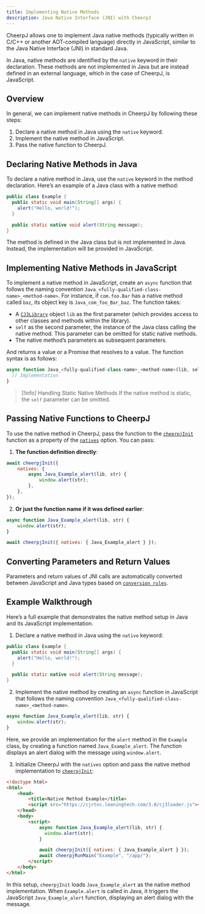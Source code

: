 ```yaml
---
title: Implementing Native Methods
description: Java Native Interface (JNI) with CheerpJ
---
```


CheerpJ allows one to implement Java native methods (typically written in C/C++ or another AOT-compiled language) directly in JavaScript, similar to the Java Native Interface (JNI) in standard Java.

In Java, native methods are identified by the `native` keyword in their declaration. These methods are not implemented in Java but are instead defined in an external language, which in the case of CheerpJ, is JavaScript.

## Overview

In general, we can implement native methods in CheerpJ by following these steps:

1. Declare a native method in Java using the `native` keyword.
2. Implement the native method in JavaScript.
3. Pass the native function to CheerpJ.

## Declaring Native Methods in Java

To declare a native method in Java, use the `native` keyword in the method declaration. Here’s an example of a Java class with a native method:

```java title="Example.java"
public class Example {
  public static void main(String[] args) {
    alert("Hello, world!");
  }

  public static native void alert(String message);
}
```

The method is defined in the Java class but is not implemented in Java. Instead, the implementation will be provided in JavaScript.

## Implementing Native Methods in JavaScript

To implement a native method in JavaScript, create an `async` function that follows the naming convention `Java_<fully-qualified-class-name>_<method-name>`. For instance, if `com.foo.Bar` has a native method called `baz`, its object key is `Java_com_foo_Bar_baz`. The function takes:

- A [`CJ3Library`] object `lib` as the first parameter (which provides access to other classes and methods within the library).
- `self` as the second parameter, the instance of the Java class calling the native method. This parameter can be omitted for static native methods.
- The native method’s parameters as subsequent parameters.

And returns a value or a Promise that resolves to a value. The function syntax is as follows:

```js
async function Java_<fully-qualified-class-name>_<method-name>(lib, self, param1, param2, ...) {
  // Implementation
}
```

> [!info] Handling Static Native Methods
> If the native method is static, the `self` parameter can be omitted.

## Passing Native Functions to CheerpJ

To use the native method in CheerpJ, pass the function to the [`cheerpjInit`] function as a property of the [`natives`] option. You can pass:

1. **The function definition directly**:

```js
await cheerpjInit({
	natives: {
		async Java_Example_alert(lib, str) {
			window.alert(str);
		},
	},
});
```

2. **Or just the function name if it was defined earlier**:

```js
async function Java_Example_alert(lib, str) {
	window.alert(str);
}

await cheerpjInit({ natives: { Java_Example_alert } });
```

## Converting Parameters and Return Values

Parameters and return values of JNI calls are automatically converted between JavaScript and Java types based on [`conversion rules`].

## Example Walkthrough

Here’s a full example that demonstrates the native method setup in Java and its JavaScript implementation.

1. Declare a native method in Java using the `native` keyword:

```java title="Example.java"
public class Example {
  public static void main(String[] args) {
    alert("Hello, world!");
  }

  public static native void alert(String message);
}
```

2. Implement the native method by creating an `async` function in JavaScript that follows the naming convention `Java_<fully-qualified-class-name>_<method-name>`.

```js title="index.html"
async function Java_Example_alert(lib, str) {
	window.alert(str);
}
```

Here, we provide an implementation for the `alert` method in the `Example` class, by creating a function named `Java_Example_alert`. The function displays an alert dialog with the message using `window.alert`.

3. Initialize CheerpJ with the `natives` option and pass the native method implementation to [`cheerpjInit`]:

```html title="index.html" {13}
<!doctype html>
<html>
	<head>
		<title>Native Method Example</title>
		<script src="https://cjrtnc.leaningtech.com/3.0/cj3loader.js"></script>
	</head>
	<body>
		<script>
			async function Java_Example_alert(lib, str) {
			  window.alert(str);
			}

			await cheerpjInit({ natives: { Java_Example_alert } });
			await cheerpjRunMain("Example", "/app/");
		</script>
	</body>
</html>
```

In this setup, `cheerpjInit` loads `Java_Example_alert` as the native method implementation. When `Example.alert` is called in Java, it triggers the JavaScript `Java_Example_alert` function, displaying an alert dialog with the message.

[`natives`]: /docs/reference/cheerpjInit#natives
[`CJ3Library`]: /docs/reference/CJ3Library
[`conversion rules`]: /docs/reference/CJ3Library#conversion-rules
[`cheerpjInit`]: /docs/reference/cheerpjInit
